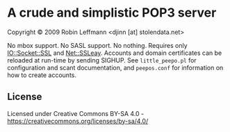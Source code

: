 A crude and simplistic POP3 server
==================================
Copyright © 2009 Robin Leffmann \<djinn \[at\] stolendata.net>

No mbox support. No SASL support. No nothing. Requires only [IO::Socket::SSL](https://metacpan.org/pod/IO::Socket::SSL) and [Net::SSLeay](https://metacpan.org/pod/Net::SSLeay). Accounts and domain certificates can be reloaded at run-time by sending SIGHUP. See `little_peepo.pl` for configuration and scant documentation, and `peepos.conf` for information on how to create accounts.

License
-------
Licensed under Creative Commons BY-SA 4.0 - https://creativecommons.org/licenses/by-sa/4.0/
